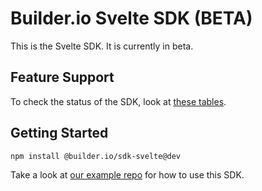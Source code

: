 # Builder.io Svelte SDK (BETA)

This is the Svelte SDK. It is currently in beta.

## Feature Support

To check the status of the SDK, look at [these tables](../../README.md#feature-implementation).

## Getting Started

```
npm install @builder.io/sdk-svelte@dev
```

Take a look at [our example repo](/examples/svelte/sveltekit) for how to use this SDK.
